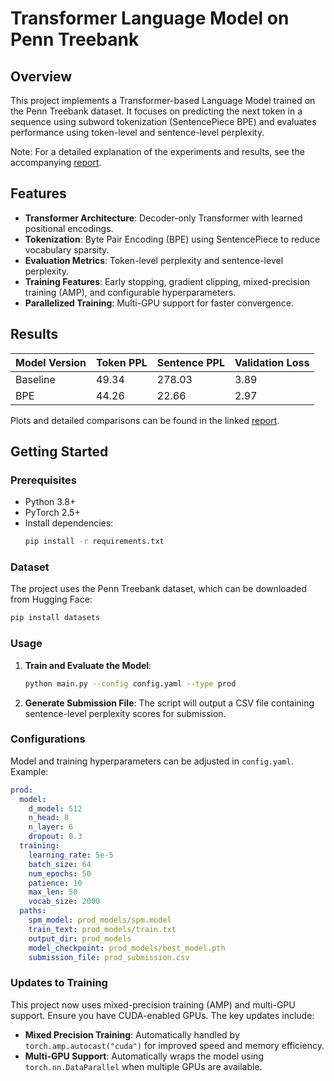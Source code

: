 # Transformer Language Model on Penn Treebank

## Overview
This project implements a Transformer-based Language Model trained on the Penn Treebank dataset. It focuses on predicting the next token in a sequence using subword tokenization (SentencePiece BPE) and evaluates performance using token-level and sentence-level perplexity.

Note: For a detailed explanation of the experiments and results, see the accompanying [report](https://drive.google.com/file/d/1qExlqxQSto_HKaiWWVw0KoLp83qzYdEt/view?usp=drive_link).

## Features
- **Transformer Architecture**: Decoder-only Transformer with learned positional encodings.
- **Tokenization**: Byte Pair Encoding (BPE) using SentencePiece to reduce vocabulary sparsity.
- **Evaluation Metrics**: Token-level perplexity and sentence-level perplexity.
- **Training Features**: Early stopping, gradient clipping, mixed-precision training (AMP), and configurable hyperparameters.
- **Parallelized Training**: Multi-GPU support for faster convergence.

## Results
| Model Version | Token PPL | Sentence PPL | Validation Loss |
|---------------|-----------|--------------|-----------------|
| Baseline      | 49.34     | 278.03       | 3.89            |
| BPE           | 44.26     | 22.66        | 2.97            |

Plots and detailed comparisons can be found in the linked [report](#report).

## Getting Started

### Prerequisites
- Python 3.8+
- PyTorch 2.5+
- Install dependencies:
  ```bash
  pip install -r requirements.txt
  ```

### Dataset
The project uses the Penn Treebank dataset, which can be downloaded from Hugging Face:
```bash
pip install datasets
```

### Usage
1. **Train and Evaluate the Model**:
   ```bash
   python main.py --config config.yaml --type prod
   ```

2. **Generate Submission File**:
   The script will output a CSV file containing sentence-level perplexity scores for submission.

### Configurations
Model and training hyperparameters can be adjusted in `config.yaml`. Example:
```yaml
prod:
  model:
    d_model: 512
    n_head: 8
    n_layer: 6
    dropout: 0.3
  training:
    learning_rate: 5e-5
    batch_size: 64
    num_epochs: 50
    patience: 10
    max_len: 50
    vocab_size: 2000
  paths:
    spm_model: prod_models/spm.model
    train_text: prod_models/train.txt
    output_dir: prod_models
    model_checkpoint: prod_models/best_model.pth
    submission_file: prod_submission.csv
```

### Updates to Training
This project now uses mixed-precision training (AMP) and multi-GPU support. Ensure you have CUDA-enabled GPUs. The key updates include:
- **Mixed Precision Training**: Automatically handled by `torch.amp.autocast("cuda")` for improved speed and memory efficiency.
- **Multi-GPU Support**: Automatically wraps the model using `torch.nn.DataParallel` when multiple GPUs are available.
